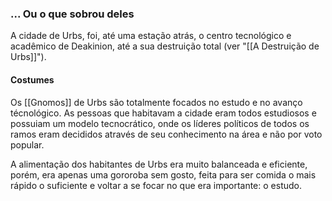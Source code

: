 ### ... Ou o que sobrou deles
A cidade de Urbs, foi, até uma estação atrás, o centro tecnológico e acadêmico de Deakinion, até a sua destruição total (ver "[[A Destruição de Urbs]]").
#### Costumes
Os [[Gnomos]] de Urbs são totalmente focados no estudo e no avanço técnológico. As pessoas que habitavam a cidade eram todos estudiosos e possuiam um modelo tecnocrático, onde os líderes políticos de todos os ramos eram decididos através de seu conhecimento na área e não por voto popular. 

A alimentação dos habitantes de Urbs era muito balanceada e eficiente, porém, era apenas uma gororoba sem gosto, feita para ser comida o mais rápido o suficiente e voltar a se focar no que era importante: o estudo.
